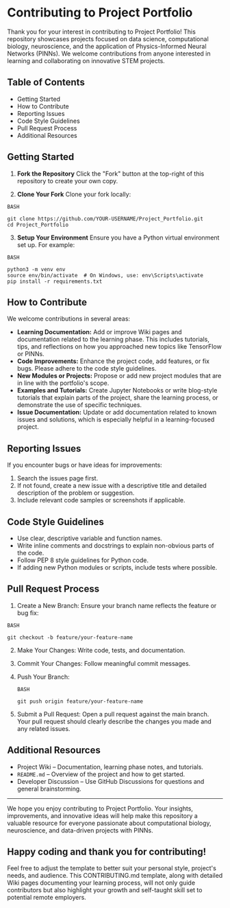 # Contributing to Project Portfolio
Thank you for your interest in contributing to Project Portfolio! This repository showcases projects focused on data science, computational biology, neuroscience, and the application of Physics-Informed Neural Networks (PINNs). We welcome contributions from anyone interested in learning and collaborating on innovative STEM projects.

## Table of Contents
- Getting Started
- How to Contribute
- Reporting Issues
- Code Style Guidelines
- Pull Request Process
- Additional Resources

## Getting Started
1. **Fork the Repository**
Click the "Fork" button at the top-right of this repository to create your own copy.

2. **Clone Your Fork**
Clone your fork locally:

  ```
  BASH
  
  git clone https://github.com/YOUR-USERNAME/Project_Portfolio.git
  cd Project_Portfolio
  ```

3. **Setup Your Environment**
Ensure you have a Python virtual environment set up. For example:

  ```
  BASH
  
  python3 -m venv env
  source env/bin/activate  # On Windows, use: env\Scripts\activate
  pip install -r requirements.txt
  ```

## How to Contribute
We welcome contributions in several areas:

- **Learning Documentation:**
  Add or improve Wiki pages and documentation related to the learning phase. This includes tutorials, tips, and reflections on how you approached new topics like TensorFlow or PINNs.
- **Code Improvements:**
  Enhance the project code, add features, or fix bugs. Please adhere to the code style guidelines.
- **New Modules or Projects:**
  Propose or add new project modules that are in line with the portfolio's scope.
- **Examples and Tutorials:**
  Create Jupyter Notebooks or write blog-style tutorials that explain parts of the project, share the learning process, or demonstrate the use of specific techniques.
- **Issue Documentation:**
  Update or add documentation related to known issues and solutions, which is especially helpful in a learning-focused project.

## Reporting Issues
If you encounter bugs or have ideas for improvements:

1. Search the issues page first.
2. If not found, create a new issue with a descriptive title and detailed description of the problem or suggestion.
3. Include relevant code samples or screenshots if applicable.

## Code Style Guidelines
- Use clear, descriptive variable and function names.
- Write inline comments and docstrings to explain non-obvious parts of the code.
- Follow PEP 8 style guidelines for Python code.
- If adding new Python modules or scripts, include tests where possible.

## Pull Request Process
1. Create a New Branch:
   Ensure your branch name reflects the feature or bug fix:
  
  ```
  BASH
  
  git checkout -b feature/your-feature-name
  ```

2. Make Your Changes:
  Write code, tests, and documentation.
3. Commit Your Changes:
  Follow meaningful commit messages.
4. Push Your Branch:
   ```
   BASH
    
   git push origin feature/your-feature-name
   ```
   
5. Submit a Pull Request:
  Open a pull request against the main branch. Your pull request should clearly describe the changes you made and any related issues.

## Additional Resources
- Project Wiki – Documentation, learning phase notes, and tutorials.
- `README.md` – Overview of the project and how to get started.
- Developer Discussion – Use GitHub Discussions for questions and general brainstorming.
---
We hope you enjoy contributing to Project Portfolio. Your insights, improvements, and innovative ideas will help make this repository a valuable resource for everyone passionate about computational biology, neuroscience, and data-driven projects with PINNs.

Happy coding and thank you for contributing!
---
Feel free to adjust the template to better suit your personal style, project's needs, and audience. This CONTRIBUTING.md template, along with detailed Wiki pages documenting your learning process, will not only guide contributors but also highlight your growth and self-taught skill set to potential remote employers.

